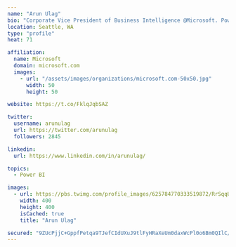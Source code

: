 ```yaml
---
name: "Arun Ulag"
bio: "Corporate Vice President of Business Intelligence @Microsoft. Power BI, Azure Analysis Services, SQL Server Analysis Services, SQL Server Reporting Services"
location: Seattle, WA
type: "profile"
heat: 71

affiliation:
  name: Microsoft
  domain: microsoft.com
  images:
    - url: "/assets/images/organizations/microsoft.com-50x50.jpg"
      width: 50
      height: 50

website: https://t.co/FklqJqbSAZ

twitter:
  username: arunulag
  url: https://twitter.com/arunulag
  followers: 2845

linkedin:
  url: https://www.linkedin.com/in/arunulag/

topics:
  - Power BI

images:
  - url: https://pbs.twimg.com/profile_images/625784770333519872/RrSqqUEZ_400x400.jpg
    width: 400
    height: 400
    isCached: true
    title: "Arun Ulag"

secured: "9ZUcPjjC+GppfPetqa9TJefCIdUXuJ9tlFyHRaXeUm0daxWcPl0o6Bm0QIlC/8epVUETia4hx8pmj6xwifptTcxxiX9gwAYkiowOzauXC24VFYTx2gu+e4bn0Ek+/8+tamKvty7cI1QLUcpXC4MDWKttSRNvw6XuV99m+xeWA4l+U3zw6s40Je7q8Aeu2STUD7843T9etxGMWVAo3QV3YERkzSj1XCOvMBFiRj7xguLoOk4jKqjZue0MdC+9dmasKww28+cRe7xgeIwRzqKPN/vWnIuSl0he5wu0i7105NyXgr52TxqBrn4JvhP0jduZ7enz8nag395i92PAndGBoIhlzTVc6IPHpmROSSGt2z1lIeV3YRSJZGsNjCnkpydBGXsqcCqfNWtdRzUVAgHPAHSia8O9wkAzMPLukbKtMJI=;Z5ur4i//S+fPT/qcpxPreQ=="
---
```


